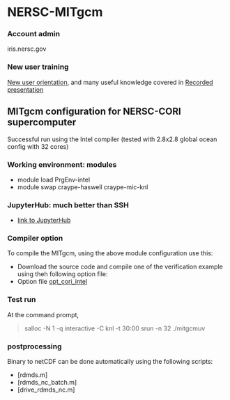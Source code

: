 # NERSC-MITgcm

### Account admin
iris.nersc.gov

### New user training
[New user orientation](https://www.nersc.gov/users/training/events/new-user-training-june-16-2020/), and many useful knowledge covered in [Recorded presentation](https://www.youtube.com/playlist?list=PL20S5EeApOSsFDfNrshVdiaQKZK4CNFq7)

## MITgcm configuration for NERSC-CORI supercomputer
Successful run using the Intel compiler (tested with 2.8x2.8 global ocean config with 32 cores)

### Working environment: modules
* module load PrgEnv-intel
* module swap craype-haswell craype-mic-knl

### JupyterHub: much better than SSH
* [link to JupyterHub](https://jupyter.nersc.gov/hub/home)

### Compiler option
To compile the MITgcm, using the above module configuration use this: 
* Download the source code and compile one of the verification example using theh following option file: 
* Option file [opt_cori_intel](https://github.com/takaito1/NERSC-MITgcm/blob/main/opt_cori_intel)

### Test run
At the command prompt,
> salloc -N 1 -q interactive -C knl -t 30:00 
> srun -n 32 ./mitgcmuv

### postprocessing 
Binary to netCDF can be done automatically using the following scripts: 
* [rdmds.m]
* [rdmds_nc_batch.m]
* [drive_rdmds_nc.m]
